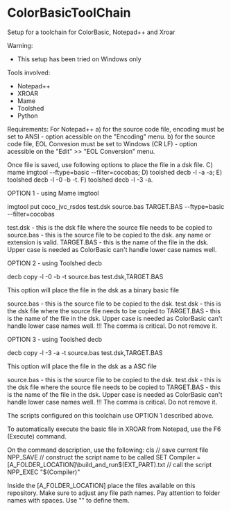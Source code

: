 # ColorBasicToolChain
Setup for a toolchain for ColorBasic, Notepad++ and Xroar

Warning:
- This setup has been tried on Windows only

Tools involved:
- Notepad++
- XROAR
- Mame
- Toolshed
- Python

Requirements:
For Notepad++
a) for the source code file, encoding must be set to ANSI - option acessible on the "Encoding" menu.
b) for the source code file, EOL Convesion must be set to Windows (CR LF) - option acessible on the "Edit" >> "EOL Conversion" menu.

Once file is saved, use following options to place the file in a dsk file.
C) mame imgtool --ftype=basic --filter=cocobas;
D) toolshed decb -l -a -a;
E) toolshed decb -l -0 -b -t.
F) toolshed decb -l -3 -a.

OPTION 1 - using Mame imgtool

imgtool put coco_jvc_rsdos test.dsk source.bas TARGET.BAS --ftype=basic --filter=cocobas 

test.dsk - this is the dsk file where the source file needs to be copied to
source.bas - this is the source file to be copied to the dsk. any name or extension is valid.
TARGET.BAS - this is the name of the file in the dsk. Upper case is needed as ColorBasic can't handle lower case names well.

OPTION 2 - using Toolshed decb

decb copy -l -0 -b -t source.bas test.dsk,TARGET.BAS 

This option will place the file in the dsk as a binary basic file

source.bas - this is the source file to be copied to the dsk. 
test.dsk - this is the dsk file where the source file needs to be copied to
TARGET.BAS - this is the name of the file in the dsk. Upper case is needed as ColorBasic can't handle lower case names well.
!!! The comma is critical. Do not remove it.

OPTION 3 - using Toolshed decb

decb copy -l -3 -a -t source.bas test.dsk,TARGET.BAS

This option will place the file in the dsk as a ASC file

source.bas - this is the source file to be copied to the dsk. 
test.dsk - this is the dsk file where the source file needs to be copied to
TARGET.BAS - this is the name of the file in the dsk. Upper case is needed as ColorBasic can't handle lower case names well.
!!! The comma is critical. Do not remove it.

The scripts configured on this toolchain use OPTION 1 described above.

To automatically execute the basic file in XROAR from Notepad, use the F6 (Execute) command.

On the command description, use the following:
cls
// save current file
NPP_SAVE
// construct the script name to be called
SET Compiler = [A_FOLDER_LOCATION]\build_and_run$(EXT_PART).txt
// call the script
NPP_EXEC "$(Compiler)"

Inside the [A_FOLDER_LOCATION] place the files available on this repository. Make sure to adjust any file path names. 
Pay attention to folder names with spaces. Use "" to define them.




